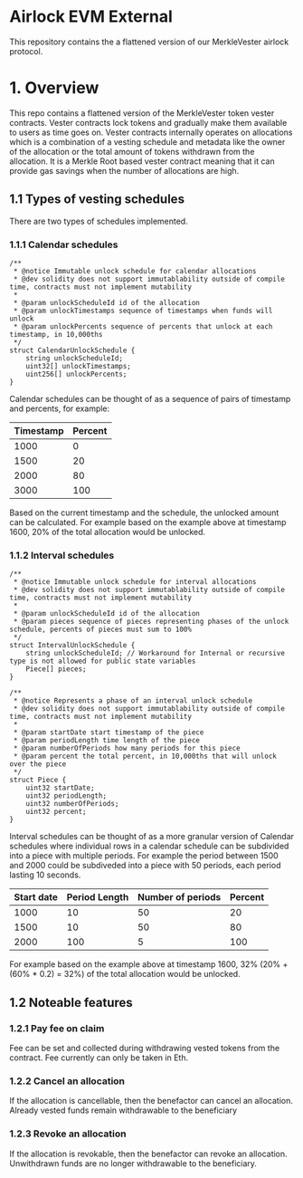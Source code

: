 # Airlock EVM External

This repository contains the a flattened version of our MerkleVester airlock protocol.


# 1. Overview

This repo contains a flattened version of the MerkleVester token vester contracts. Vester contracts lock tokens and gradually make them available to users as time goes on. Vester contracts internally operates on allocations which is a combination of a vesting schedule and metadata like the owner of the allocation or the total amount of tokens withdrawn from the allocation. It is a Merkle Root based vester contract meaning that it can provide gas savings when the number of allocations are high.

## 1.1 Types of vesting schedules

There are two types of schedules implemented.

### 1.1.1 Calendar schedules

```solidity
/**
 * @notice Immutable unlock schedule for calendar allocations
 * @dev solidity does not support immutablability outside of compile time, contracts must not implement mutability
 *
 * @param unlockScheduleId id of the allocation
 * @param unlockTimestamps sequence of timestamps when funds will unlock
 * @param unlockPercents sequence of percents that unlock at each timestamp, in 10,000ths
 */
struct CalendarUnlockSchedule {
    string unlockScheduleId;
    uint32[] unlockTimestamps;
    uint256[] unlockPercents;
}
```
Calendar schedules can be thought of as a sequence of pairs of timestamp and percents, for example:

| Timestamp | Percent |
| --------  | ------- |
| 1000      | 0       |
| 1500      | 20      |
| 2000      | 80      |
| 3000      | 100     |

Based on the current timestamp and the schedule, the unlocked amount can be calculated. For example based on the example above at timestamp 1600, 20% of the total allocation would be unlocked.

### 1.1.2 Interval schedules
```solidity
/**
 * @notice Immutable unlock schedule for interval allocations
 * @dev solidity does not support immutablability outside of compile time, contracts must not implement mutability
 *
 * @param unlockScheduleId id of the allocation
 * @param pieces sequence of pieces representing phases of the unlock schedule, percents of pieces must sum to 100%
 */
struct IntervalUnlockSchedule {
    string unlockScheduleId; // Workaround for Internal or recursive type is not allowed for public state variables
    Piece[] pieces;
}

/**
 * @notice Represents a phase of an interval unlock schedule
 * @dev solidity does not support immutablability outside of compile time, contracts must not implement mutability
 *
 * @param startDate start timestamp of the piece
 * @param periodLength time length of the piece
 * @param numberOfPeriods how many periods for this piece
 * @param percent the total percent, in 10,000ths that will unlock over the piece
 */
struct Piece {
    uint32 startDate;
    uint32 periodLength;
    uint32 numberOfPeriods;
    uint32 percent;
}
```
Interval schedules can be thought of as a more granular version of Calendar schedules where individual rows in a calendar schedule can be subdivided into a piece with multiple periods. For example the period between 1500 and 2000 could be subdiveded into a piece with 50 periods, each period lasting 10 seconds.


| Start date | Period Length | Number of periods | Percent |
| ---------- | ------------- | ----------------- | ------- |
| 1000       | 10            | 50                | 20      |
| 1500       | 10            | 50                | 80      |
| 2000       | 100           | 5                 | 100     |

For example based on the example above at timestamp 1600, 32% (20% + (60% * 0.2) = 32%) of the total allocation would be unlocked.

## 1.2 Noteable features

### 1.2.1 Pay fee on claim
Fee can be set and collected during withdrawing vested tokens from the contract. Fee currently can only be taken in Eth.

### 1.2.2 Cancel an allocation
If the allocation is cancellable, then the benefactor can cancel an allocation. Already vested funds remain withdrawable to the beneficiary

### 1.2.3 Revoke an allocation
If the allocation is revokable, then the benefactor can revoke an allocation. Unwithdrawn funds are no longer withdrawable to the beneficiary.

